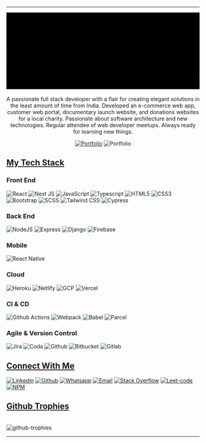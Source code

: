 <!-- <p align="center">
  <img src="./assets/images/hello.gif" alt="profile-welcome" height="350" />
</p> -->
<hr />

<p align="center">
  <img src="./assets/images/intro.gif" alt="profile-welcome" height="200" />
</p>

<p align="center">
  A passionate full stack developer with a flair for creating elegant solutions
  in the least amount of time from India. Developed an e-commerce web app,
  customer web portal, documentary launch website, and donations websites for a
  local charity. Passionate about software architecture and new technologies.
  Regular attendee of web developer meetups. Always ready for learning new
  things.
</p>
<div align="center">

[![Portfolio](https://img.shields.io/badge/portfolio-%23039BE5.svg?style=for-the-badge&logo=iconify&logoColor=white)](https://girishsawant999.github.io)
![Portfolio](https://komarev.com/ghpvc/?username=girishsawant999&label=Profile%20views&color=022526&style=for-the-badge&color=2C98F0) 

</div>
  

## **<u>My Tech Stack</u>**
### Front End

![React](https://img.shields.io/badge/react-%2320232a.svg?style=for-the-badge&logo=react&logoColor=%2361DAFB) 
![Next JS](https://img.shields.io/badge/Next-black?style=for-the-badge&logo=next.js&logoColor=white) 
![JavaScript](https://img.shields.io/badge/javascript-%23323330.svg?style=for-the-badge&logo=javascript&logoColor=%23F7DF1E) 
![Typescript](https://img.shields.io/badge/typescript-%2320232a.svg?style=for-the-badge&logo=typescript&logoColor=%#3178C6) 
![HTML5](https://img.shields.io/badge/html5-%23E34F26.svg?style=for-the-badge&logo=html5&logoColor=white) 
![CSS3](https://img.shields.io/badge/css3-%231572B6.svg?style=for-the-badge&logo=css3&logoColor=white) 
![Bootstrap](https://img.shields.io/badge/bootstrap-%2335495e.svg?style=for-the-badge&logo=bootstrap&logoColor=%234FC08D) 
![SCSS](https://img.shields.io/badge/SCSS-%23323330.svg?style=for-the-badge&logo=SASS&logoColor=%CC6699) 
![Tailwind CSS](https://img.shields.io/badge/tailwind%20css-%2335495e.svg?style=for-the-badge&logo=tailwindcss&logoColor=%234FC08D) 
![Cypress](https://img.shields.io/badge/cypress-black.svg?style=for-the-badge&logo=cypress&logoColor=%#17202C)
<br/>

### Back End

![NodeJS](https://img.shields.io/badge/node.js-6DA55F?style=for-the-badge&logo=node.js&logoColor=white) 
![Express](https://img.shields.io/badge/express-%23CC0000.svg?style=for-the-badge&logo=express&logoColor=white) 
![Django](https://img.shields.io/badge/django-%23323330.svg?style=for-the-badge&logo=django&logoColor=%092E20) 
![Firebase](https://img.shields.io/badge/firebase-%23039BE5.svg?style=for-the-badge&logo=firebase) 
<br/>

### Mobile

![React Native](https://img.shields.io/badge/react_native-%2320232a.svg?style=for-the-badge&logo=react&logoColor=%2361DAFB) <br/>

### Cloud

![Heroku](https://img.shields.io/badge/heroku-%23430098.svg?style=for-the-badge&logo=heroku&logoColor=white) 
![Netlify](https://img.shields.io/badge/netlify-%23CC0000.svg?style=for-the-badge&logo=netlify&logoColor=white) 
![GCP](https://img.shields.io/badge/GCP-blue.svg?style=for-the-badge&logo=google-cloud&logoColor=white) 
![Vercel](https://img.shields.io/badge/vercel-%23000000.svg?style=for-the-badge&logo=vercel&logoColor=white) 
<br/>

### CI & CD

![Github Actions](https://img.shields.io/badge/github%20actions-%23323330.svg?style=for-the-badge&logo=github-actions&logoColor=%#2088FF)
![Webpack](https://img.shields.io/badge/webpack-%238DD6F9.svg?style=for-the-badge&logo=webpack&logoColor=black) 
![Babel](https://img.shields.io/badge/babel-%23F7DF1E.svg?style=for-the-badge&logo=babel&logoColor=black) 
![Parcel](https://img.shields.io/badge/Parcel-%23CF4647.svg?style=for-the-badge&logo=dropbox&logoColor=white)
<br/>

### Agile & Version Control

![Jira](https://img.shields.io/badge/jira-%230A0FFF.svg?style=for-the-badge&logo=jira&logoColor=white) 
![Coda](https://img.shields.io/badge/coda-%6162234.svg?style=for-the-badge&logo=coda&logoColor=white) 
![Github](https://img.shields.io/badge/github-black.svg?style=for-the-badge&logo=github&logoColor=white) 
![Bitbucket](https://img.shields.io/badge/bitbucket-%230A0FFF.svg?style=for-the-badge&logo=bitbucket&logoColor=white) 
![Gitlab](https://img.shields.io/badge/gitlab-%23E34F11.svg?style=for-the-badge&logo=gitlab&logoColor=white)
<br/>


## **<u>Connect With Me</u>**

[![Linkedin](https://img.shields.io/badge/linked%20in-blue.svg?style=for-the-badge&logo=linkedin&logoColor=white)](https://linkedin.com/in/girishsawant999)
[![Github](https://img.shields.io/badge/github-black.svg?style=for-the-badge&logo=github&logoColor=white)](https://github.com/girishsawant999)
[![Whatsapp](https://img.shields.io/badge/whatsapp-%2300FF00.svg?style=for-the-badge&logo=whatsapp&logoColor=white)](https://api.whatsapp.com/send/?phone=918796456149&text=I+read+your+portfolio.+I%27m+&type=phone_number&app_absent=0)
[![Email](https://img.shields.io/badge/email-red.svg?style=for-the-badge&logo=gmail&logoColor=white)](mailto:girishsawant999.gs@gmail.com)
[![Stack Overflow](https://img.shields.io/badge/stack%20overflow-%2320232a.svg?style=for-the-badge&logo=stack-overflow&logoColor=white)](https://stackoverflow.com/users/13732827/girish-sawant)
[![Leet-code](https://img.shields.io/badge/leetcode-%23430098.svg?style=for-the-badge&logo=leetcode&logoColor=white)](https://leetcode.com/girishsawant999/)
[![NPM](https://img.shields.io/badge/npm-%23323330.svg?style=for-the-badge&logo=npm&logoColor=white)](https://www.npmjs.com/~girishsawant999)
<br>

## **<u>Github Trophies</u>**

<br/>
  <img
    src="https://github-profile-trophy.vercel.app/?username=girishsawant999&row=1&margin-w=15&margin-h=15&size=100&color=0e75b6&style=flat&color=2c98f0"
    alt="github-trophies"
  />

---
